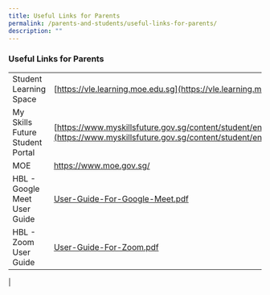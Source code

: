 ```yaml
---
title: Useful Links for Parents
permalink: /parents-and-students/useful-links-for-parents/
description: ""
---
```

### Useful Links for Parents

|  |  |
|---|---|
| Student Learning Space | [https://vle.learning.moe.edu.sg](https://vle.learning.moe.edu.sg) |
| My Skills Future Student Portal | [https://www.myskillsfuture.gov.sg/content/student/en/primary.html](https://www.myskillsfuture.gov.sg/content/student/en/primary.html) |
| MOE | https://www.moe.gov.sg/ |
| HBL - Google Meet User Guide | [User-Guide-For-Google-Meet.pdf](/files/User-Guide-For-Google-Meet.pdf) |
| HBL - Zoom User Guide  | [User-Guide-For-Zoom.pdf](/files/User-Guide-For-Zoom.pdf)   |
|